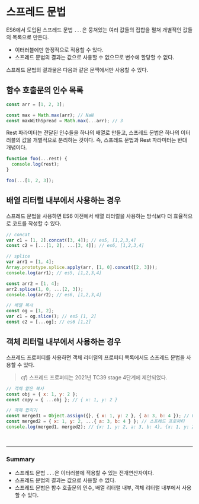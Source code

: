 # 스프레드 문법

ES6에서 도입된 스프레드 문법 `...`은 뭉쳐있는 여러 값들의 집합을 펼쳐 개별적인 값들의 목록으로 만든다.

- 이터러블에만 한정적으로 적용할 수 있다.
- 스프레드 문법의 결과는 값으로 사용할 수 없으므로 변수에 할당할 수 없다.

스프레드 문법의 결과물은 다음과 같은 문맥에서만 사용할 수 있다.

## 함수 호출문의 인수 목록

```js
const arr = [1, 2, 3];

const max = Math.max(arr); // NaN
const maxWithSpread = Math.max(...arr); // 3
```

Rest 파라미터는 전달된 인수들을 하나의 배열로 만들고, 스프레드 문법은 하나의 이터러블의 값을 개별적으로 분리하는 것이다. 즉, 스프레드 문법과 Rest 파라미터는 반대 개념이다.

```js
function foo(...rest) {
  console.log(rest);
}

foo(...[1, 2, 3]);
```

## 배열 리터럴 내부에서 사용하는 경우

스프레드 문법을 사용하면 ES6 이전에서 배열 리터럴을 사용하는 방식보다 더 효율적으로 코드를 작성할 수 있다.

```js
// concat
var c1 = [1, 2].concat([3, 4]); // es5, [1,2,3,4]
const c2 = [...[1, 2], ...[3, 4]]; // es6, [1,2,3,4]

// splice
var arr1 = [1, 4];
Array.prototype.splice.apply(arr, [1, 0].concat([2, 3]));
console.log(arr1); // es5, [1,2,3,4]

const arr2 = [1, 4];
arr2.splice(1, 0, ...[2, 3]);
console.log(arr2); // es6, [1,2,3,4]

// 배열 복사
const og = [1, 2];
var c1 = og.slice(); // es5 [1, 2]
const c2 = [...og]; // es6 [1,2]
```

## 객체 리터럴 내부에서 사용하는 경우

스프레드 프로퍼티를 사용하면 객체 리터럴의 프로퍼티 목록에서도 스프레드 문법을 사용할 수 있다.

> _cf_) 스프레드 프로퍼티는 2021년 TC39 stage 4단계에 제안되었다.

```js
// 객체 얕은 복사
const obj = { x: 1, y: 2 };
const copy = { ...obj }; // { x: 1, y: 2 }

// 객체 합치기
const merged1 = Object.assign({}, { x: 1, y: 2 }, { a: 3, b: 4 }); // Object.assign (ES6)
const merged2 = { x: 1, y: 2, ...{ a: 3, b: 4 } }; // 스프레드 프로퍼티
console.log(merged1, merged2); // {x: 1, y: 2, a: 3, b: 4}, {x: 1, y: 2, a: 3, b: 4}
```

<br>

---

### Summary

- 스프레드 문법 `...`은 이터러블에 적용할 수 있는 전개연산자이다.
- 스프레드 문법의 결과는 값으로 사용할 수 없다.
- 스프레드 문법은 함수 호출문의 인수, 배열 리터럴 내부, 객체 리터럴 내부에서 사용할 수 있다.
